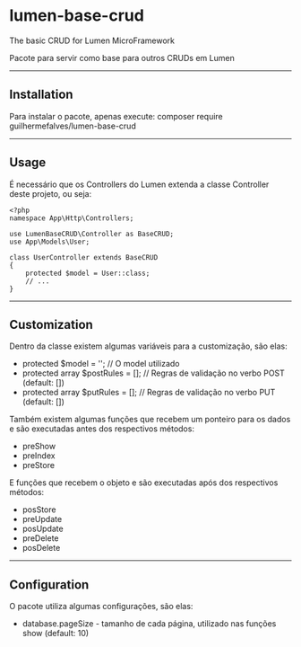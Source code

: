 # lumen-base-crud
The basic CRUD for Lumen MicroFramework

Pacote para servir como base para outros CRUDs em Lumen

---
## Installation
Para instalar o pacote, apenas execute: 
composer require guilhermefalves/lumen-base-crud

---
## Usage
É necessário que os Controllers do Lumen extenda a classe Controller deste projeto, ou seja:  
```
<?php
namespace App\Http\Controllers;

use LumenBaseCRUD\Controller as BaseCRUD;
use App\Models\User;

class UserController extends BaseCRUD
{
    protected $model = User::class;
    // ...
}
```

---
## Customization
Dentro da classe existem algumas variáveis para a customização, são elas:
* protected $model = ''; // O model utilizado
* protected array $postRules = []; // Regras de validação no verbo POST (default: [])
* protected array $putRules  = []; // Regras de validação no verbo PUT (default: [])

Também existem algumas funções que recebem um ponteiro para os dados e são executadas antes dos respectivos métodos:
* preShow
* preIndex
* preStore

E funções que recebem o objeto e são executadas após dos respectivos métodos:
* posStore
* preUpdate
* posUpdate
* preDelete
* posDelete

---
## Configuration
O pacote utiliza algumas configurações, são elas:
* database.pageSize - tamanho de cada página, utilizado nas funções show (default: 10)